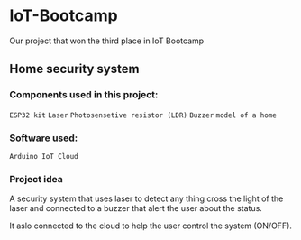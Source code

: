 # IoT-Bootcamp
Our project that won the third place in IoT Bootcamp


## Home security system  

### Components used in this project:

```ESP32 kit```
```Laser```
```Photosensetive resistor (LDR)```
```Buzzer```
```model of a home```

### Software used:

```Arduino IoT Cloud```


### Project idea 

A security system that uses laser to detect any thing cross the light of the laser and connected to a buzzer that alert the user about the status.

It aslo connected to the cloud to help the user control the system (ON/OFF).


